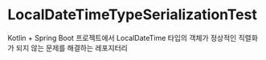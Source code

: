 # LocalDateTimeTypeSerializationTest
Kotlin + Spring Boot 프로젝트에서 LocalDateTime 타입의 객체가 정상적인 직렬화가 되지 않는 문제를 해결하는 레포지터리
